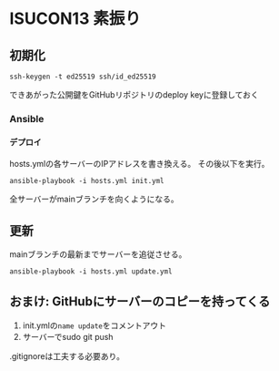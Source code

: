 # ISUCON13 素振り

## 初期化

```
ssh-keygen -t ed25519 ssh/id_ed25519
```

できあがった公開鍵をGitHubリポジトリのdeploy keyに登録しておく

### Ansible

#### デプロイ

hosts.ymlの各サーバーのIPアドレスを書き換える。
その後以下を実行。

```
ansible-playbook -i hosts.yml init.yml
```

全サーバーがmainブランチを向くようになる。

## 更新

mainブランチの最新までサーバーを追従させる。

```
ansible-playbook -i hosts.yml update.yml
```

## おまけ: GitHubにサーバーのコピーを持ってくる

1. init.ymlの`name update`をコメントアウト
2. サーバーでsudo git push

.gitignoreは工夫する必要あり。
